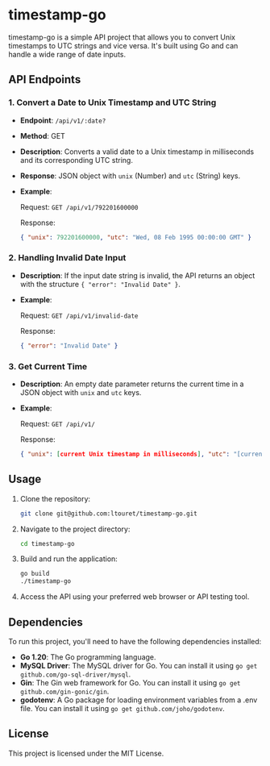 timestamp-go
============

timestamp-go is a simple API project that allows you to convert Unix timestamps to UTC strings and vice versa. It's built using Go and can handle a wide range of date inputs.

API Endpoints
-------------

### 1\. Convert a Date to Unix Timestamp and UTC String

*   **Endpoint**: `/api/v1/:date?`
    
*   **Method**: GET
    
*   **Description**: Converts a valid date to a Unix timestamp in milliseconds and its corresponding UTC string.
    
*   **Response**: JSON object with `unix` (Number) and `utc` (String) keys.
    
*   **Example**:
    
    Request: `GET /api/v1/792201600000`
    
    Response:
    
    ```json
    { "unix": 792201600000, "utc": "Wed, 08 Feb 1995 00:00:00 GMT" }
    ```
    

### 2\. Handling Invalid Date Input

*   **Description**: If the input date string is invalid, the API returns an object with the structure `{ "error": "Invalid Date" }`.
    
*   **Example**:
    
    Request: `GET /api/v1/invalid-date`
    
    Response:
    
    ```json
    { "error": "Invalid Date" }
    ```
    

### 3\. Get Current Time

*   **Description**: An empty date parameter returns the current time in a JSON object with `unix` and `utc` keys.
    
*   **Example**:
    
    Request: `GET /api/v1/`
    
    Response:
    
    ```json
    { "unix": [current Unix timestamp in milliseconds], "utc": "[current UTC time in the format: Thu, 01 Jan 1970 00:00:00 GMT]" }
    ```
    

Usage
-----

1.  Clone the repository:
    
    ```bash
    git clone git@github.com:ltouret/timestamp-go.git
    ```
    
2.  Navigate to the project directory:
    
    ```bash
    cd timestamp-go
    ```
    
3.  Build and run the application:
    
    ```bash
    go build
    ./timestamp-go
    ```
    
4.  Access the API using your preferred web browser or API testing tool.
    

Dependencies
------------

To run this project, you'll need to have the following dependencies installed:

- **Go 1.20**: The Go programming language.
- **MySQL Driver**: The MySQL driver for Go. You can install it using `go get github.com/go-sql-driver/mysql`.
- **Gin**: The Gin web framework for Go. You can install it using `go get github.com/gin-gonic/gin`.
- **godotenv**: A Go package for loading environment variables from a .env file. You can install it using `go get github.com/joho/godotenv`.

License
-------

This project is licensed under the MIT License.